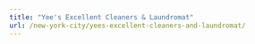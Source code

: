 ```yaml
---
title: "Yee's Excellent Cleaners & Laundromat"
url: /new-york-city/yees-excellent-cleaners-and-laundromat/
---
```

